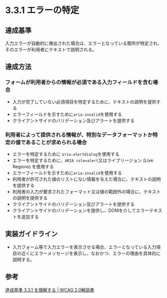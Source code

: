 # 3.3.1 エラーの特定

## 達成基準
入力エラーが自動的に検出された場合は、エラーとなっている箇所が特定され、そのエラーが利用者にテキストで説明される。
## 達成方法
### フォームが利用者からの情報が必須である入力フィールドを含む場合
- 入力が完了していない必須項目を特定するために、テキストの説明を提供する
- エラーフィールドを示すために`aria-invalid`を使用する
- クライアントサイドのバリデーション及びアラートを提供する
### 利用者によって提供される情報が、特別なデータフォーマットか特定の値であることが求められる場合
- エラーを特定するために `aria-alertdialog`を使用する
- エラーを特定するために、`ARIA role=alert`又はライブリージョン (Live Regions) を使用する
- エラーフィールドを示すために`aria-invalid`を使用する
- 利用者が許可された値のリストにない情報を与えた場合に、テキストの説明を提供する
- 利用者の入力が要求されたフォーマット又は値の範囲外の場合に、テキストの説明を提供する
- クライアントサイドのバリデーション及びアラートを提供する
- クライアントサイドのバリデーションを提供し、DOMを介してエラーテキストを追加する

## 実装ガイドライン
- 入力フォーム等で入力エラーを表示させる場合、エラーとなっている入力項目の近くにエラーメッセージを表示し、なおかつ、エラーの理由を具体的に説明する。

## 参考
[達成基準 3.3.1 を理解する | WCAG 2.0解説書](https://waic.jp/docs/UNDERSTANDING-WCAG20/minimize-error-identified.html)